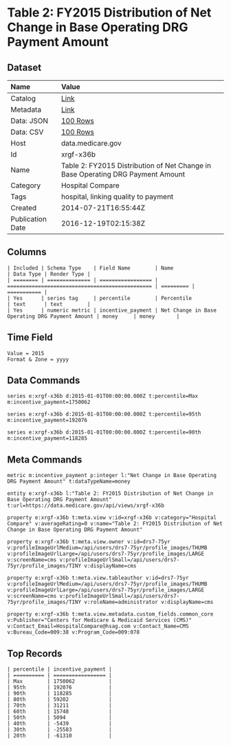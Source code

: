 # Table 2: FY2015 Distribution of Net Change in Base Operating DRG Payment Amount

## Dataset

| Name | Value |
| :--- | :---- |
| Catalog | [Link](https://catalog.data.gov/dataset/table-2-fy2014-distribution-of-net-change-in-base-operating-drg-payment-amount) |
| Metadata | [Link](https://data.medicare.gov/api/views/xrgf-x36b) |
| Data: JSON | [100 Rows](https://data.medicare.gov/api/views/xrgf-x36b/rows.json?max_rows=100) |
| Data: CSV | [100 Rows](https://data.medicare.gov/api/views/xrgf-x36b/rows.csv?max_rows=100) |
| Host | data.medicare.gov |
| Id | xrgf-x36b |
| Name | Table 2: FY2015 Distribution of Net Change in Base Operating DRG Payment Amount |
| Category | Hospital Compare |
| Tags | hospital, linking quality to payment |
| Created | 2014-07-21T16:55:44Z |
| Publication Date | 2016-12-19T02:15:38Z |

## Columns

```ls
| Included | Schema Type    | Field Name        | Name                                            | Data Type | Render Type |
| ======== | ============== | ================= | =============================================== | ========= | =========== |
| Yes      | series tag     | percentile        | Percentile                                      | text      | text        |
| Yes      | numeric metric | incentive_payment | Net Change in Base Operating DRG Payment Amount | money     | money       |
```

## Time Field

```ls
Value = 2015
Format & Zone = yyyy
```

## Data Commands

```ls
series e:xrgf-x36b d:2015-01-01T00:00:00.000Z t:percentile=Max m:incentive_payment=1750062

series e:xrgf-x36b d:2015-01-01T00:00:00.000Z t:percentile=95th m:incentive_payment=192076

series e:xrgf-x36b d:2015-01-01T00:00:00.000Z t:percentile=90th m:incentive_payment=118285
```

## Meta Commands

```ls
metric m:incentive_payment p:integer l:"Net Change in Base Operating DRG Payment Amount" t:dataTypeName=money

entity e:xrgf-x36b l:"Table 2: FY2015 Distribution of Net Change in Base Operating DRG Payment Amount" t:url=https://data.medicare.gov/api/views/xrgf-x36b

property e:xrgf-x36b t:meta.view v:id=xrgf-x36b v:category="Hospital Compare" v:averageRating=0 v:name="Table 2: FY2015 Distribution of Net Change in Base Operating DRG Payment Amount"

property e:xrgf-x36b t:meta.view.owner v:id=drs7-75yr v:profileImageUrlMedium=/api/users/drs7-75yr/profile_images/THUMB v:profileImageUrlLarge=/api/users/drs7-75yr/profile_images/LARGE v:screenName=cms v:profileImageUrlSmall=/api/users/drs7-75yr/profile_images/TINY v:displayName=cms

property e:xrgf-x36b t:meta.view.tableauthor v:id=drs7-75yr v:profileImageUrlMedium=/api/users/drs7-75yr/profile_images/THUMB v:profileImageUrlLarge=/api/users/drs7-75yr/profile_images/LARGE v:screenName=cms v:profileImageUrlSmall=/api/users/drs7-75yr/profile_images/TINY v:roleName=administrator v:displayName=cms

property e:xrgf-x36b t:meta.view.metadata.custom_fields.common_core v:Publisher="Centers for Medicare & Medicaid Services (CMS)" v:Contact_Email=HospitalCompare@hsag.com v:Contact_Name=CMS v:Bureau_Code=009:38 v:Program_Code=009:078
```

## Top Records

```ls
| percentile | incentive_payment | 
| ========== | ================= | 
| Max        | 1750062           | 
| 95th       | 192076            | 
| 90th       | 118285            | 
| 80th       | 59202             | 
| 70th       | 31211             | 
| 60th       | 15748             | 
| 50th       | 5094              | 
| 40th       | -5439             | 
| 30th       | -25583            | 
| 20th       | -61310            | 
```